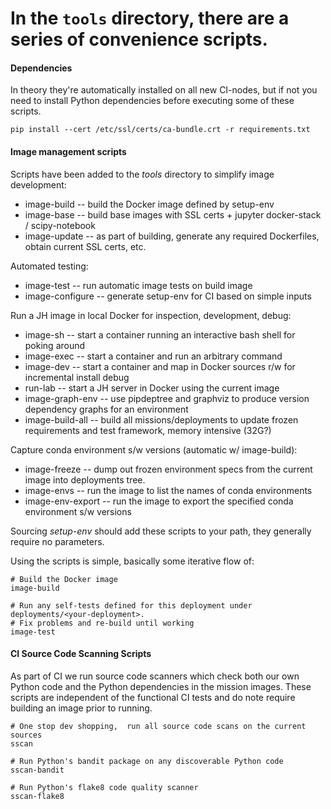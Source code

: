 # In the `tools` directory, there are a series of convenience scripts.

#### Dependencies

In theory they're automatically installed on all new CI-nodes, but if not you
need to install Python dependencies before executing some of these scripts.

```
pip install --cert /etc/ssl/certs/ca-bundle.crt -r requirements.txt
```

#### Image management scripts

Scripts have been added to the *tools* directory to simplify image development:

- image-build   -- build the Docker image defined by setup-env
- image-base    -- build base images with SSL certs + jupyter docker-stack / scipy-notebook
- image-update  -- as part of building, generate any required Dockerfiles, obtain current SSL certs, etc.

Automated testing:

- image-test    -- run automatic image tests on build image
- image-configure  -- generate setup-env for CI based on simple inputs

Run a JH image in local Docker for inspection, development, debug:

- image-sh          -- start a container running an interactive bash shell for poking around
- image-exec        -- start a container and run an arbitrary command
- image-dev         -- start a container and map in Docker sources r/w for incremental install debug
- run-lab           -- start a JH server in Docker using the current image
- image-graph-env   -- use pipdeptree and graphviz to produce version dependency graphs for an environment
- image-build-all   -- build all missions/deployments to update frozen requirements and test framework, memory intensive (32G?)

Capture conda environment s/w versions (automatic w/ image-build):

- image-freeze     -- dump out frozen environment specs from the current image into deployments tree.
- image-envs       -- run the image to list the names of conda environments
- image-env-export -- run the image to export the specified conda environment s/w versions

Sourcing *setup-env* should add these scripts to your path, they generally require no parameters.

Using the scripts is simple, basically some iterative flow of:

```
# Build the Docker image
image-build

# Run any self-tests defined for this deployment under deployments/<your-deployment>.
# Fix problems and re-build until working
image-test
```

#### CI Source Code Scanning Scripts

As part of CI we run source code scanners which check both our own Python code
and the Python dependencies in the mission images.  These scripts are
independent of the functional CI tests and do note require building an image
prior to running.

```
# One stop dev shopping,  run all source code scans on the current sources
sscan

# Run Python's bandit package on any discoverable Python code
sscan-bandit

# Run Python's flake8 code quality scanner
sscan-flake8
```
